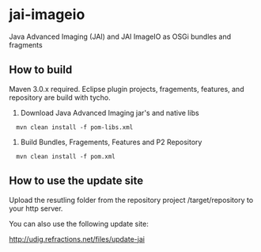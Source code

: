 jai-imageio
===========

Java Advanced Imaging (JAI) and JAI ImageIO as OSGi bundles and fragments

How to build
------------

Maven 3.0.x required. Eclipse plugin projects, fragements, features, and repository
are build with tycho.

1. Download Java Advanced Imaging jar's and native libs

  ```
    mvn clean install -f pom-libs.xml
  ```

1. Build Bundles, Fragements, Features and P2 Repository

  ```
    mvn clean install -f pom.xml
  ```


How to use the update site
--------------------------

Upload the resutling folder from the repository project <repository-project>/target/repository 
to your http server. 

You can also use the following update site:

http://udig.refractions.net/files/update-jai
